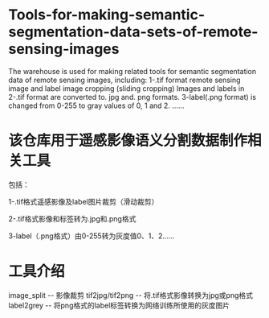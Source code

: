 # Tools-for-making-semantic-segmentation-data-sets-of-remote-sensing-images
The warehouse is used for making related tools for semantic segmentation data of remote sensing images, including: 1-.tif format remote sensing image and label image cropping (sliding cropping) Images and labels in 2-.tif format are converted to. jpg and. png formats. 3-label(.png format) is changed from 0-255 to gray values of 0, 1 and 2. ......

# 该仓库用于遥感影像语义分割数据制作相关工具
包括：

1-.tif格式遥感影像及label图片裁剪（滑动裁剪）

2-.tif格式影像和标签转为.jpg和.png格式

3-label（.png格式）由0-255转为灰度值0、1、2......

# 工具介绍

image_split -- 影像裁剪
tif2jpg/tif2png -- 将.tif格式影像转换为jpg或png格式
label2grey -- 将png格式的label标签转换为网络训练所使用的灰度图片
